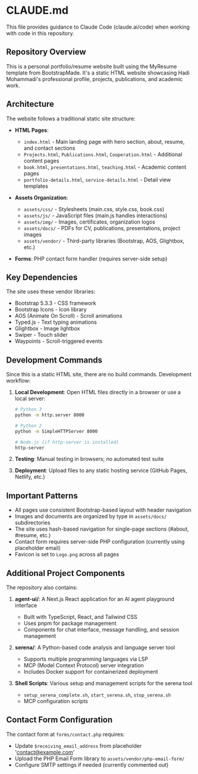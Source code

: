 # CLAUDE.md

This file provides guidance to Claude Code (claude.ai/code) when working with code in this repository.

## Repository Overview

This is a personal portfolio/resume website built using the MyResume template from BootstrapMade. It's a static HTML website showcasing Hadi Mohammadi's professional profile, projects, publications, and academic work.

## Architecture

The website follows a traditional static site structure:

- **HTML Pages**: 
  - `index.html` - Main landing page with hero section, about, resume, and contact sections
  - `Projects.html`, `Publications.html`, `Cooperation.html` - Additional content pages
  - `book.html`, `presentations.html`, `teaching.html` - Academic content pages
  - `portfolio-details.html`, `service-details.html` - Detail view templates

- **Assets Organization**:
  - `assets/css/` - Stylesheets (main.css, style.css, book.css)
  - `assets/js/` - JavaScript files (main.js handles interactions)
  - `assets/img/` - Images, certificates, organization logos
  - `assets/docs/` - PDFs for CV, publications, presentations, project images
  - `assets/vendor/` - Third-party libraries (Bootstrap, AOS, Glightbox, etc.)

- **Forms**: PHP contact form handler (requires server-side setup)

## Key Dependencies

The site uses these vendor libraries:
- Bootstrap 5.3.3 - CSS framework
- Bootstrap Icons - Icon library
- AOS (Animate On Scroll) - Scroll animations
- Typed.js - Text typing animations
- Glightbox - Image lightbox
- Swiper - Touch slider
- Waypoints - Scroll-triggered events

## Development Commands

Since this is a static HTML site, there are no build commands. Development workflow:

1. **Local Development**: Open HTML files directly in a browser or use a local server:
   ```bash
   # Python 3
   python -m http.server 8000
   
   # Python 2
   python -m SimpleHTTPServer 8000
   
   # Node.js (if http-server is installed)
   http-server
   ```

2. **Testing**: Manual testing in browsers; no automated test suite

3. **Deployment**: Upload files to any static hosting service (GitHub Pages, Netlify, etc.)

## Important Patterns

- All pages use consistent Bootstrap-based layout with header navigation
- Images and documents are organized by type in `assets/docs/` subdirectories
- The site uses hash-based navigation for single-page sections (#about, #resume, etc.)
- Contact form requires server-side PHP configuration (currently using placeholder email)
- Favicon is set to `Logo.png` across all pages

## Additional Project Components

The repository also contains:

1. **agent-ui/**: A Next.js React application for an AI agent playground interface
   - Built with TypeScript, React, and Tailwind CSS
   - Uses pnpm for package management
   - Components for chat interface, message handling, and session management

2. **serena/**: A Python-based code analysis and language server tool
   - Supports multiple programming languages via LSP
   - MCP (Model Context Protocol) server integration
   - Includes Docker support for containerized deployment

3. **Shell Scripts**: Various setup and management scripts for the serena tool
   - `setup_serena_complete.sh`, `start_serena.sh`, `stop_serena.sh`
   - MCP configuration scripts

## Contact Form Configuration

The contact form at `forms/contact.php` requires:
- Update `$receiving_email_address` from placeholder 'contact@example.com'
- Upload the PHP Email Form library to `assets/vendor/php-email-form/`
- Configure SMTP settings if needed (currently commented out)